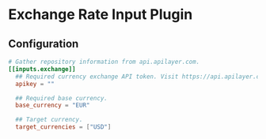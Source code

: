 # Exchange Rate Input Plugin

## Configuration

```toml @sample.conf
# Gather repository information from api.apilayer.com.
[[inputs.exchange]]
  ## Required currency exchange API token. Visit https://api.apilayer.com/ to get token.
  apikey = ""

  ## Required base currency.
  base_currency = "EUR"

  ## Target currency.
  target_currencies = ["USD"]
```
